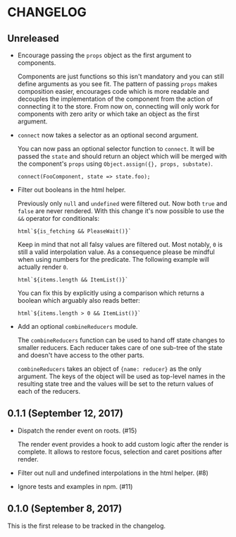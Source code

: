 # CHANGELOG

## Unreleased

  - Encourage passing the `props` object as the first argument to components.

    Components are just functions so this isn't mandatory and you can still
    define arguments as you see fit.  The pattern of passing `props` makes
    composition easier, encourages code which is more readable and decouples
    the implementation of the component from the action of connecting it to the
    store.  From now on, connecting will only work for components with zero
    arity or which take an object as the first argument.

  - `connect` now takes a selector as an optional second argument.

    You can now pass an optional selector function to `connect`.  It will be
    passed the `state` and should return an object which will be merged with
    the component's `props` using `Object.assign({}, props, substate)`.

        connect(FooComponent, state => state.foo);

  - Filter out booleans in the html helper.

    Previously only `null` and `undefined` were filtered out. Now both `true`
    and `false` are never rendered. With this change it's now possible to use
    the `&&` operator for conditionals:

        html`${is_fetching && PleaseWait()}`

    Keep in mind that not all falsy values are filtered out. Most notably, `0`
    is still a valid interpolation value. As a consequence please be mindful
    when using numbers for the predicate. The following example will actually
    render `0`.

        html`${items.length && ItemList()}`

    You can fix this by explicitly using a comparison which returns a boolean
    which arguably also reads better:

        html`${items.length > 0 && ItemList()}`

  - Add an optional `combineReducers` module.

    The `combineReducers` function can be used to hand off state changes to
    smaller reducers.  Each reducer takes care of one sub-tree of the state and
    doesn't have access to the other parts.

    `combineReducers` takes an object of `{name: reducer}` as the only
    argument. The keys of the object will be used as top-level names in the
    resulting state tree and the values will be set to the return values of
    each of the reducers.


## 0.1.1 (September 12, 2017)

  - Dispatch the render event on roots. (#15)

    The render event provides a hook to add custom logic after the render is
    complete. It allows to restore focus, selection and caret positions after
    render.

  - Filter out null and undefined interpolations in the html helper. (#8)

  - Ignore tests and examples in npm. (#11)


## 0.1.0 (September 8, 2017)

This is the first release to be tracked in the changelog.
